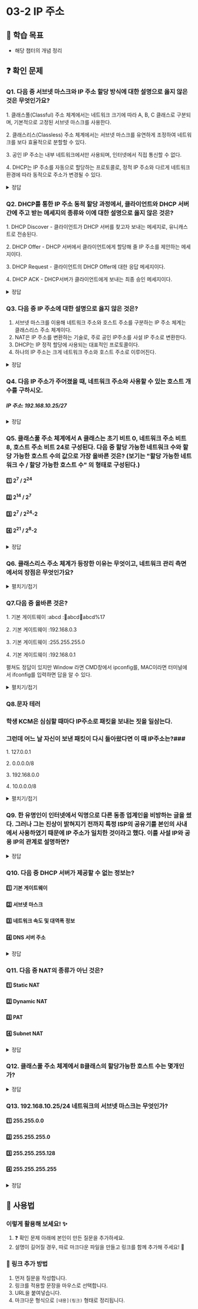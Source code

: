 # 03-2 IP 주소

## 📌 학습 목표
- 해당 챕터의 개념 정리

## ❓ 확인 문제
### Q1. 다음 중 서브넷 마스크와 IP 주소 할당 방식에 대한 설명으로 옳지 않은 것은 무엇인가요?

1️. 클래스풀(Classful) 주소 체계에서는 네트워크 크기에 따라 A, B, C 클래스로 구분되며, 기본적으로 고정된 서브넷 마스크를 사용한다.

2️. 클래스리스(Classless) 주소 체계에서는 서브넷 마스크를 유연하게 조정하여 네트워크를 보다 효율적으로 분할할 수 있다.

3️. 공인 IP 주소는 내부 네트워크에서만 사용되며, 인터넷에서 직접 통신할 수 없다.

4️. DHCP는 IP 주소를 자동으로 할당하는 프로토콜로, 정적 IP 주소와 다르게 네트워크 환경에 따라 동적으로 주소가 변경될 수 있다.

<details>
<summary>정답</summary>

- **3️. 공인 IP 주소는 내부 네트워크에서만 사용되며, 인터넷에서 직접 통신할 수 없다. X**   
  - 공인 IP 주소는 인터넷에서 직접 사용되는 주소이며, 전 세계에서 유일하게 할당됩니다.
  - 사설 IP 주소는 내부 네트워크에서만 사용되며, NAT(Network Address Translation)를 통해 공인 IP로 변환해야 인터넷과 연결될 수 있습니다.

**[해설]**

- **1. 클래스풀(Classful) 주소 체계에서는 네트워크 크기에 따라 A, B, C 클래스로 구분되며, 기본적으로 고정된 서브넷 마스크를 사용한다. **   
  - 클래스 A(대형 네트워크), B(중형 네트워크), C(소형 네트워크)로 나누어지고, 각각 기본 서브넷 마스크를 사용합니다.

- **2. 클래스리스(Classless) 주소 체계에서는 서브넷 마스크를 유연하게 조정하여 네트워크를 보다 효율적으로 분할할 수 있다.  **   
  - CIDR(Classless Inter-Domain Routing) 방식에서는 서브넷 마스크를 자유롭게 설정하여 IP 주소를 효율적으로 할당할 수 있습니다.
  
- **4. DHCP는 IP 주소를 자동으로 할당하는 프로토콜로, 정적 IP 주소와 다르게 네트워크 환경에 따라 동적으로 주소가 변경될 수 있다. **
  - DHCP(Dynamic Host Configuration Protocol)는 네트워크에 접속하는 장치에 IP 주소를 동적으로 부여하며, 일정 시간이 지나면 새로운 IP 주소를 할당받을 수도 있습니다.
---
</details>

### Q2. DHCP를 통한 IP 주소 동적 할당 과정에서, 클라이언트와 DHCP 서버 간에 주고 받는 메세지의 종류와 이에 대한 설명으로 옳지 않은 것은?

1️. DHCP Discover - 클라이언트가 DHCP 서버를 찾고자 보내는 메세지로, 유니캐스트로 전송된다.

2️. DHCP Offer - DHCP 서버에서 클라이언트에게 할당해 줄 IP 주소를 제안하는 메세지이다.

3️. DHCP Request - 클라이언트의 DHCP Offer에 대한 응답 메세지이다. 

4️. DHCP ACK - DHCP서버가 클라이언트에게 보내는 최종 승인 메세지이다.

<details>
<summary>정답</summary>

- **1. DHCP Discover - 클라이언트가 DHCP 서버를 찾고자 보내는 메세지로, 유니캐스트로 전송된다. X**   

**[해설]**
유니캐스트로 전송되는 것이 아니라, 브로드캐스트로 전송됩니다.

---

</details>

### Q3. 다음 중 IP 주소에 대한 설명으로 옳지 않은 것은?

1. 서브넷 마스크를 이용해 네트워크 주소와 호스트 주소를 구분하는 IP 주소 체계는 클래스리스 주소 체계이다.
2. NAT은 IP 주소를 변환하는 기술로, 주로 공인 IP주소를 사설 IP 주소로 변환한다.
3. DHCP는 IP 정적 할당에 사용되는 대표적인 프로토콜이다.
4. 하나의 IP 주소는 크게 네트워크 주소와 호스트 주소로 이루어진다.

<details>
<summary>정답</summary>

③ DHCP는 IP 정적 할당에 사용되는 대표적인 프로토콜이다.


**[해설]**  

1️⃣ 서브넷 마스크를 이용해 네트워크 주소와 호스트 주소를 구분하는 IP 주소 체계는 클래스리스 주소 체계이다. ✅ (O)
- 서브넷 마스크를 활용하여 IP 주소를 유연하게 분할하는 방식은 CIDR(Classless Inter-Domain Routing, 클래스리스 도메인 간 라우팅) 체계이다.
- CIDR 이전에는 A, B, C, D, E 클래스로 정해진 크기의 네트워크 주소를 사용했지만, CIDR에서는 가변 길이 서브넷 마스크(VLSM)를 적용하여 네트워크를 더욱 효율적으로 사용할 수 있다.

2️⃣ NAT은 IP 주소를 변환하는 기술로, 주로 공인 IP주소를 사설 IP 주소로 변환한다. ✅ (O)
- **NAT(Network Address Translation)**는 내부 네트워크에서 사용하는 사설 IP 주소(192.168.x.x, 10.x.x.x, 172.16.x.x~172.31.x.x)를 공인 IP 주소로 변환하여 인터넷에 연결할 수 있도록 하는 기술이다.
- 이는 IPv4 주소 부족 문제를 해결하고, 내부 네트워크의 보안을 강화하는 역할을 한다.

3️⃣ DHCP는 IP 정적 할당에 사용되는 대표적인 프로토콜이다. ❌ (X) 
- DHCP는 동적 할당에 사용된다.
- **DHCP(Dynamic Host Configuration Protocol)**는 IP 주소를 자동으로 할당하는 프로토콜이다.
- 정적 할당(Static IP)은 관리자가 직접 IP를 설정하는 방식이며, DHCP는 동적 할당(Dynamic IP)을 담당하여 네트워크 내 클라이언트 장치가 자동으로 IP 주소를 할당받을 수 있도록 한다.
- DHCP를 사용하면 IP 충돌 방지 및 관리 자동화가 가능하다.

4️⃣ 하나의 IP 주소는 크게 네트워크 주소와 호스트 주소로 이루어진다. ✅ (O)
- IP 주소는 **네트워크 주소(Network ID)와 호스트 주소(Host ID)**로 나뉜다.
- 네트워크 주소는 같은 네트워크 내의 장치들이 공유하는 부분,
- 호스트 주소는 해당 네트워크 내에서 특정 장치를 구별하는 부분이다.
- 서브넷 마스크를 통해 네트워크와 호스트 주소를 구분할 수 있다.

---

</details>

### Q4. 다음 IP 주소가 주어졌을 때, 네트워크 주소와 사용할 수 있는 호스트 개수를 구하시오.

##### IP 주소: 192.168.10.25/27

<details>
<summary>정답</summary>

- **네트워크 주소: 192.168.10.0**
- **호스트 개수: 2⁵ - 2 = 30개**
---

**[해설]**

**1) 서브넷 마스크 계산**

- /27 -> 네트워크 영역 : 27비트, 호스트 영역 : 5비트
- 서브넷 마스크 : 11111111.11111111.11111111.11100000 (255.255.255.224)

**2) 네트워크 주소 계산**

- 네트워크 주소 : IP 주소와 서브넷 마스크를 비트 AND 연산한 결과
```markdown
    11000000.10101000.00001010.00011001 (192.168.10.25)
AND
    11111111.11111111.11111111.11100000 (255.255.255.224)
------------------------------------
    11000000.10101000.00001010.00000000 (192.168.10.0)
  ```
- 네트워크 주소 : **192.168.10.0**

**3) 사용할 수 있는 호스트 개수**

- 호스트 영역이 5비트 이므로 2^5-2 = **30개** 사용 가능
<br>(네트워크 주소(192.168.10.0)와 브로드캐스트 주소(192.168.10.31) 제외)


</details>

### Q5. 클래스풀 주소 체계에서 A 클래스는 초기 비트 0, 네트워크 주소 비트 8, 호스트 주소 비트 24로 구성된다. 다음 중 할당 가능한 네트워크 수와 할당 가능한 호스트 수의 값으로 가장 올바른 것은? (보기는 "할당 가능한 네트워크 수 / 할당 가능한 호스트 수" 의 형태로 구성된다.)

#### 1️⃣ 2<sup>7</sup> / 2<sup>24</sup>

#### 2️⃣ 2<sup>14</sup> / 2<sup>7</sup>

#### 3️⃣ 2<sup>7</sup> / 2<sup>24</sup>-2

#### 4️⃣ 2<sup>21</sup> / 2<sup>8</sup>-2

<details>
<summary>정답</summary>

#### 3️⃣ 2<sup>7</sup> / 2<sup>24</sup>-2
- 네트워크 주소는 비트 0으로 시작되고 나머지 7개 비트에 값이 할당되므로 2<sup>7</sup>개가 존재할 수 있습니다.
- 호스트 주소는 24개 비트에 값이 할당되나, 호스트 주소가 전부 0인 IP 주소와 호스트 주소가 전부 1인 IP 주소는 특정 호스트를 지칭하는 IP 주소로 활용할 수 없으므로 실제로 2<sup>24</sup>-2개 만큼 할당 가능합니다.

---

</details>

### **Q6. 클래스리스 주소 체계가 등장한 이유는 무엇이고, 네트워크 관리 측면에서의 장점은 무엇인가요?**  

<details>  
<summary>펼치기/접기</summary>  

#### **클래스리스 주소 체계가 등장한 이유**  
- 과거에는 IP 주소를 **클래스풀 주소 체계**로 나누어 네트워크를 구분했지만, 이는 **주소 낭비가 심하고 비효율적임**
  - 클래스 C에서는 **256개의 IP 주소를 할당**하지만, 규모가 작은 기업에서는 10~20개의 IP만 필요하여 나머지 IP주소가 남겨짐
  - 위와 같은 **비효율을 해결하기 위해** 클래스리스 주소 체계가 등장하였고, 필요에 따라 네트워크 크기를 조절할 수 있도록 만듬 
- 클래스리스 주소 체계를 사용하면 **필요한 만큼만 IP 주소를 할당**할 수 있어 낭비가 줄어든다.

#### **클래스리스 주소 체계를 사용하면 네트워크 관리에서의 장점**  
- **IP 주소 낭비를 줄일 수 있음**  
- **라우팅 테이블 크기를 줄일 수 있음**  
  - 클래스리스 주소 체계를 사용하면 여러 개의 네트워크를 하나의 블록으로 묶을 수 있다.  
  - 이를 **라우트 집계**라고 하며, 네트워크 장비가 더 적은 경로 정보만 저장하면 되므로 **라우팅 속도가 빨라진다**.  

</details>



### **Q7.다음 중 올바른 것은?**  

1️. 기본 게이트웨이 :abcd ::abcd:abcd:abcd:abcd%17

2️. 기본 게이트웨이 :192.168.0.3

3️. 기본 게이트웨이 :255.255.255.0

4️. 기본 게이트웨이 :192.168.0.1

펼쳐도 정답이 있지만 Window 라면 CMD창에서 ipconfig를,
MAC이라면 터미널에서 ifconfig를 입력하면 답을 알 수 있다. 

<details>  
<summary>펼치기/접기</summary>  

####   4.기본 게이트 웨이 :192.168.0.1
- 기본 게이트 웨이는 호스트가 속한 네트워크 외부로 나가기 위한 기본적인 
첫 경로를 의미한다.
-기본 게이트 웨이는 네트워크 외부와 연결된 라우터의 주소를 의미하는 경우가 많습니다. 
</details>



### **Q8.문자 테러**
### 학생 KCM은 심심할 때마다 IP주소로 패킷을 보내는 짓을 일삼는다. ###
### 그런데 어느 날 자신이 보낸 패킷이 다시 돌아왔다면 이 때 IP주소는?### 

1️. 127.0.0.1

2️. 0.0.0.0/8

3️. 192.168.0.0

4️. 10.0.0.0/8


<details>  
<summary>펼치기/접기</summary>  

####   1번 127.0.0.1 루프백 주소
- 루프백 주소는 자기 자신을 가리키는 특별한 주소
-로컬호스트라고도 부름 
-루프백 주소로 전송된 패킷은 자기 자신에게 되돌아 오므로 자기 자신을 마치 다른 호스트 인 양 간주하여 패킷을 전송 할 수 있음 
</details>

### Q9. 한 유명인이 인터넷에서 익명으로 다른 동종 업계인을 비방하는 글을 썼다. 그러나 그는 진상이 밝혀지기 전까지 특정 ISP의 공유기를 본인의 사내에서 사용하였기 때문에 IP 주소가 일치한 것이라고 했다. 이를 사설 IP와 공용 IP의 관계로 설명하면?

<details>
<summary>정답</summary>

#### 사설 IP가 NAT을 통해 공용 IP로 변환된다. 이때 같은 ISP의 공유기를 사용하는 경우 변환된 IP가 같을 수 있다. 

---

여담으로 실제 사건에서 해당 인물이 비방글을 작성한 사이트는 4자리의 옥텟 중 앞의 2자리만을 표시하였기 때문에 중복될 가능성이 더욱 높아진다

</details>

### Q10. 다음 중 DHCP 서버가 제공할 수 없는 정보는?

#### 1️⃣ 기본 게이트웨이
#### 2️⃣ 서브넷 마스크
#### 3️⃣ 네트워크 속도 및 대역폭 정보
#### 4️⃣ DNS 서버 주소

<details>
<summary>정답</summary>

#### 3️⃣ 네트워크 속도 및 대역폭 정보: DHCP는 IP 주소 및 네트워크 설정 정보만 제공할 수 있음, 네트워크 속도나 대역폭은 제어할 수 없음.(네트워크 속도 및 대역폭은 라우터, 스위치, ISP 장비에서 설정)
- DHCP(Dynamic Host Configuration Protocol) : IP 네트워크에 사용되는 네트워크 프로토콜
- DHCP 서버는 DHCP 매개변수(DHCP 옵션)를 제공, DHCP 매개변수에서는 IP 주소의 다양한 정보 확인할 수 있음
    - 기본 게이트웨이: 로컬 네트워크와 인터넷 간에 데이터를 주고받음
    - 서브넷 마스크: IP 주소 내의 호스트 주소와 네트워크 주소 분리
    - DNS 서버: IP 주소의 이름을 사람이 기억할 수 있는 이름으로 변환

---

</details>

### Q11. 다음 중 NAT의 종류가 아닌 것은?

#### 1️⃣ Static NAT
#### 2️⃣ Dynamic NAT
#### 3️⃣ PAT
#### 4️⃣ Subnet NAT

<details>
<summary>정답</summary>

#### 4️⃣ Subnet NAT : 서브넷 NAT라는 개념은 존재하지 않음
- NAT의 종류
1. Static NAT : 고정된 사설 IP 주소를 고정된 공인 IP 주소로 일대일 대응하여 변환하는 방식(주로 외부에서 내부 서버에 접근할 때)
2. Dynamic NAT : 사설 IP 주소를 NAT 장비에 미리 정의된 IP 주소 풀에서 동적으로 할당된 공인 IP 주소로 변환하는 방식(다수의 기기가 동시에 인터넷에 접속할 때)
3. PAT : 사설 IP 주소뿐만 아니라 포트 번호까지 변환하여, 여러 기기가 하나의 공인 IP 주소를 공유하며 인터넷에 접속할 수 있도록 하는 방식(주로 가정용 인터넷 공유기)

---

</details>


### Q12. 클래스풀 주소 체계에서 B클래스의 할당가능한 호스트 수는 몇개인가?

<details>
<summary>정답</summary>

#### 65534개
초기비트 : 10, 네트워크 주소 비트/ 호스트 주소 비트 : 16/16, 할당 가능 네트워크 수 :  2<sup>14</sup>, 할당 가능 호스트 수  2<sup>16</sup> - 2 이므로 할당가능 호스트 수는 정답과 같다.

---

</details>

### Q13. 192.168.10.25/24 네트워크의 서브넷 마스크는 무엇인가?

#### 1️⃣ 255.255.0.0
#### 2️⃣ 255.255.255.0
#### 3️⃣ 255.255.255.128
#### 4️⃣ 255.255.255.255


<details>
<summary>정답</summary>

#### 2번 : /24는 서브넷 마스크가 24비트로 구성되어 있다는 뜻.
- 11111111.11111111.11111111.00000000
(  255  .   255  .   255  .   0  )

---

</details>




## 📝 사용법  
### 이렇게 활용해 보세요! ✨  
1. ❓ 확인 문제 아래에 본인이 만든 질문을 추가하세요.  
2. 설명이 길어질 경우, 따로 마크다운 파일을 만들고 링크를 함께 추가해 주세요! 🔗  

### 🔗 링크 추가 방법  
1. 먼저 질문을 작성합니다.  
2. 링크를 적용할 문장을 마우스로 선택합니다.  
3. URL을 붙여넣습니다.  
4. 마크다운 형식으로 `[내용](링크)` 형태로 정리됩니다.  
